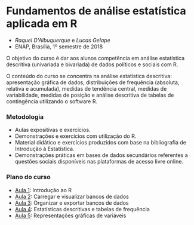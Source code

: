 # Fundamentos de análise estatística aplicada em R

* _Raquel D'Albuquerque_ e _Lucas Gelape_
* ENAP, Brasília, 1º semestre de 2018

O objetivo do curso é dar aos alunos competência em análise estatística descritiva (univariada e bivariada) de dados políticos e sociais com R.

O conteúdo do curso se concentra na análise estatística descritiva: apresentação gráfica de dados, distribuições de frequência (absoluta, relativa e acumulada), medidas de tendência central, medidas de variabilidade, medidas de posição e análise descritiva de tabelas de contingência utilizando o software R.

### Metodologia

- Aulas expositivas e exercícios.  
- Demonstrações e exercícios com utilização do R.
- Material didático e exercícios produzidos com base na bibliografia de Introdução à Estatística.
- Demonstrações práticas em bases de dados secundários referentes a questões sociais disponíveis nas plataformas de acesso livre online.

### Plano do curso

- [Aula 1](https://github.com/lgelape/Curso_2018_ENAP/blob/master/Aulas/Ponto1.Rmd): Introdução ao R
- [Aula 2](https://github.com/lgelape/Curso_2018_ENAP/blob/master/Aulas/Ponto2.Rmd): Carregar e visualizar bancos de dados
- [Aula 3](https://github.com/lgelape/Curso_2018_ENAP/blob/master/Aulas/Ponto3.Rmd): Organizar e exportar bancos de dados
- [Aula 4](https://github.com/lgelape/Curso_2018_ENAP/blob/master/Aulas/Ponto4.Rmd): Estatísticas descritivas e tabelas de frequência
- [Aula 5](https://github.com/lgelape/Curso_2018_ENAP/blob/master/Aulas/Ponto5.Rmd): Representações gráficas de variáveis
